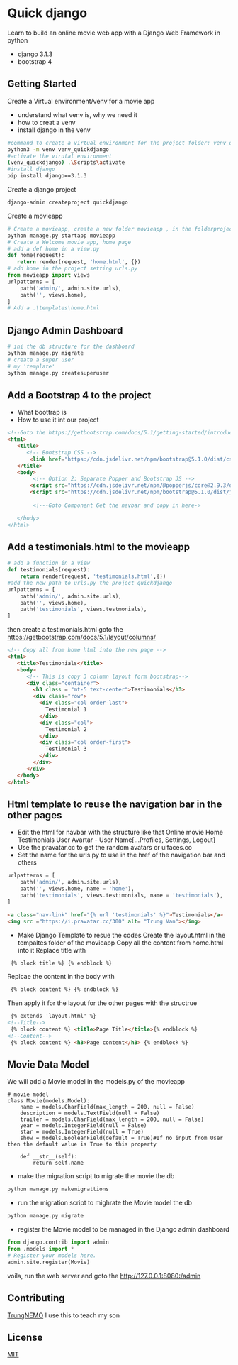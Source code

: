# Quick django

Learn to build an online movie web app with a Django Web Framework in python
- django 3.1.3
- bootstrap 4

## Getting Started
Create a Virtual environment/venv for a movie app
- understand what venv is, why we need it
- how to creat a venv
- install django in the venv
```bash
#command to create a virtual environment for the project folder: venv_quickdjango
python3 -m venv venv_quickdjango
#activate the virutal environment
(venv_quickdjango) .\Scripts\activate
#install django
pip install django==3.1.3
```
Create a django project
```bash
django-admin createproject quickdjango
```
Create a movieapp
```python
# Create a movieapp, create a new folder movieapp , in the folderproject quịcdjango
python manage.py startapp movieapp
# Create a Welcome movie app, home page
# add a def home in a view.py
def home(request):
   return render(request, 'home.html', {})
# add home in the project setting urls.py
from movieapp import views
urlpatterns = [
    path('admin/', admin.site.urls),
    path('', views.home),
]
# Add a .\templates\home.html
```
## Django Admin Dashboard
```bash
# ini the db structure for the dashboard
python manage.py migrate
# create a super user
# my 'template'
python manage.py createsuperuser
```
## Add a Bootstrap 4 to the project
- What boottrap is
- How to use it int our project
```html
<!--Goto the https://getbootstrap.com/docs/5.1/getting-started/introduction/-->
<html>
   <title>
      <!-- Bootstrap CSS -->
       <link href="https://cdn.jsdelivr.net/npm/bootstrap@5.1.0/dist/css/bootstrap.min.css" rel="stylesheet" integrity="sha384-  KyZXEAg3QhqLMpG8r+8fhAXLRk2vvoC2f3B09zVXn8CA5QIVfZOJ3BCsw2P0p/We" crossorigin="anonymous">
   </title>
   <body>
        <!-- Option 2: Separate Popper and Bootstrap JS -->
       <script src="https://cdn.jsdelivr.net/npm/@popperjs/core@2.9.3/dist/umd/popper.min.js" integrity="sha384-eMNCOe7tC1doHpGoWe/6oMVemdAVTMs2xqW4mwXrXsW0L84Iytr2wi5v2QjrP/xp" crossorigin="anonymous"></script>
       <script src="https://cdn.jsdelivr.net/npm/bootstrap@5.1.0/dist/js/bootstrap.min.js" integrity="sha384-cn7l7gDp0eyniUwwAZgrzD06kc/tftFf19TOAs2zVinnD/C7E91j9yyk5//jjpt/" crossorigin="anonymous"></script>
      
        <!---Goto Component Get the navbar and copy in here->

   </body>
</html>
```
## Add a testimonials.html to the movieapp
```python
# add a function in a view
def testimonials(request):
    return render(request, 'testimonials.html',{})
#add the new path to urls.py the project quickdjango
urlpatterns = [
    path('admin/', admin.site.urls),
    path('', views.home),
    path('testimonials', views.testmonials),
]
```
then create a testimonials.html
goto the https://getbootstrap.com/docs/5.1/layout/columns/
```html
<!-- Copy all from home html into the new page -->
<html>
   <title>Testimonials</title>
   <body>
      <!-- This is copy 3 column layout form bootstrap-->
      <div class="container">
        <h3 class = "mt-5 text-center">Testimonials</h3>
        <div class="row">
          <div class="col order-last">
            Testimonial 1
          </div>
          <div class="col">
            Testimonial 2
          </div>
          <div class="col order-first">
            Testimonial 3
          </div>
        </div>
      </div>
   </body>
</html>
```
## Html template to reuse the navigation bar in the other pages
- Edit the html for navbar with the structure like that 
Online movie  Home Testimonials                                                     User Avartar - User Name[...Profiles, Settings, Logout]
- Use the pravatar.cc to get the random avatars or uifaces.co
- Set the name for the urls.py to use in the href of the navigation bar and others
```python
urlpatterns = [
    path('admin/', admin.site.urls),
    path('', views.home, name = 'home'),
    path('testimonials', views.testimonials, name = 'testimonials'),
]
```
```html
<a class="nav-link" href="{% url 'testimonials' %}">Testimonials</a>
<img src ="https://i.pravatar.cc/300" alt= "Trung Van"></img>
```
- Make Django Template to resue the codes
Create the layout.html in the tempaltes folder of the movieapp
Copy all the content from home.html into it
Replace title with
```html
 {% block title %} {% endblock %}
```
Replcae the content in the body with
```html
 {% block content %} {% endblock %}
```
Then apply it for the layout for the other pages with the structrue 
```html
 {% extends 'layout.html' %}
<!--Title-->
 {% block content %} <title>Page Title</title>{% endblock %}
<!--Content-->
 {% block content %} <h3>Page content</h3> {% endblock %}
```
## Movie Data Model
We will add a Movie model in the models.py of the movieapp 
```pythonfrom django.db import models
# movie model
class Movie(models.Model):
    name = models.CharField(max_length = 200, null = False)
    description = models.TextField(null = False)
    trailer = models.CharField(max_length = 200, null = False)
    year = models.IntegerField(null = False)
    star = models.IntegerField(null = True)
    show = models.BooleanField(default = True)#If no input from User then the default value is True to this property
    
    def __str__(self):
        return self.name
```
- make the migration script to migrate the movie the db
```bash
python manage.py makemigrattions
```
- run the migration script to mighrate the Movie model the db
```bash
python manage.py migrate
```
- register the Movie model to be managed in the Django admin dashboard
```python
from django.contrib import admin
from .models import *
# Register your models here.
admin.site.register(Movie)
```
voila, run the web server and goto the http://127.0.0.1:8080:/admin

## Contributing
[TrungNEMO](https://www.facebook.com/TrungNEMO)
I use this to teach my son
## License
[MIT](https://choosealicense.com/licenses/mit/)
